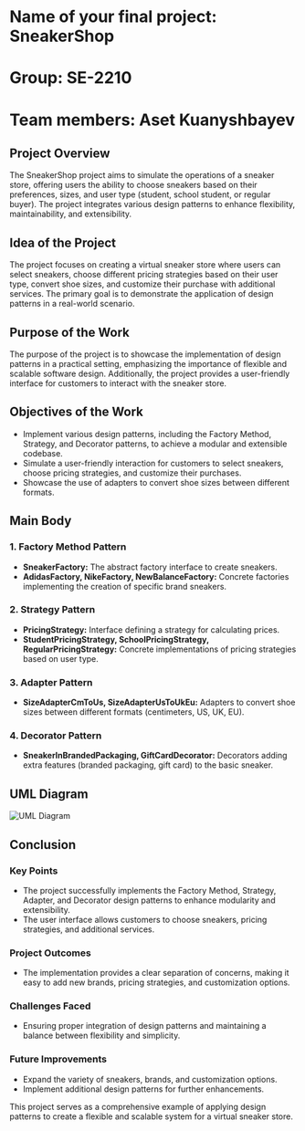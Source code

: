 # Name of your final project: SneakerShop
# Group: SE-2210
# Team members: Aset Kuanyshbayev

## Project Overview

The SneakerShop project aims to simulate the operations of a sneaker store, offering users the ability to choose sneakers based on their preferences, sizes, and user type (student, school student, or regular buyer). The project integrates various design patterns to enhance flexibility, maintainability, and extensibility.

## Idea of the Project

The project focuses on creating a virtual sneaker store where users can select sneakers, choose different pricing strategies based on their user type, convert shoe sizes, and customize their purchase with additional services. The primary goal is to demonstrate the application of design patterns in a real-world scenario.

## Purpose of the Work

The purpose of the project is to showcase the implementation of design patterns in a practical setting, emphasizing the importance of flexible and scalable software design. Additionally, the project provides a user-friendly interface for customers to interact with the sneaker store.

## Objectives of the Work

- Implement various design patterns, including the Factory Method, Strategy, and Decorator patterns, to achieve a modular and extensible codebase.
- Simulate a user-friendly interaction for customers to select sneakers, choose pricing strategies, and customize their purchases.
- Showcase the use of adapters to convert shoe sizes between different formats.

## Main Body

### 1. Factory Method Pattern

- **SneakerFactory:** The abstract factory interface to create sneakers.
- **AdidasFactory, NikeFactory, NewBalanceFactory:** Concrete factories implementing the creation of specific brand sneakers.

### 2. Strategy Pattern

- **PricingStrategy:** Interface defining a strategy for calculating prices.
- **StudentPricingStrategy, SchoolPricingStrategy, RegularPricingStrategy:** Concrete implementations of pricing strategies based on user type.

### 3. Adapter Pattern

- **SizeAdapterCmToUs, SizeAdapterUsToUkEu:** Adapters to convert shoe sizes between different formats (centimeters, US, UK, EU).

### 4. Decorator Pattern

- **SneakerInBrandedPackaging, GiftCardDecorator:** Decorators adding extra features (branded packaging, gift card) to the basic sneaker.

## UML Diagram

![UML Diagram]([link-to-your-uml-diagram-image](https://user-images.githubusercontent.com/123344016/284712704-41c37ff3-bc98-4bac-a782-e08c031b00fd.jpg))

## Conclusion

### Key Points

- The project successfully implements the Factory Method, Strategy, Adapter, and Decorator design patterns to enhance modularity and extensibility.
- The user interface allows customers to choose sneakers, pricing strategies, and additional services.

### Project Outcomes

- The implementation provides a clear separation of concerns, making it easy to add new brands, pricing strategies, and customization options.

### Challenges Faced

- Ensuring proper integration of design patterns and maintaining a balance between flexibility and simplicity.

### Future Improvements

- Expand the variety of sneakers, brands, and customization options.
- Implement additional design patterns for further enhancements.

This project serves as a comprehensive example of applying design patterns to create a flexible and scalable system for a virtual sneaker store.
